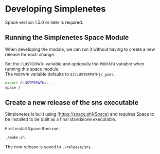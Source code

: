# Developing Simplenetes

Space version 1.5.0 or later is required.

## Running the Simplenetes Space Module
When developing the module, we can run it without having to create a new release for each change.

Set the `CLUSTERPATH` variable and optionally the `PODPATH` variable when running this space module.  
The `PODPATH` variable defaults to `${CLUSTERPATH}/_pods`.

```sh
export CLUSTERPATH=...
space /
```

## Create a new release of the sns executable
Simplenetes is built using [https://space.sh](Space) and requires Space to be installed to be built as a final standalone executable.

First install Space then run:  
```sh
./make.sh
```

The new release is saved to `./release/sns`.
